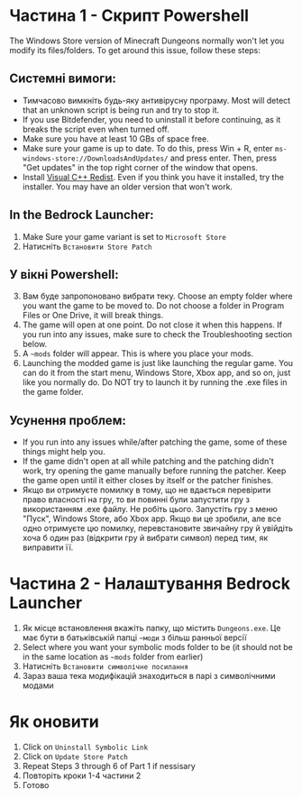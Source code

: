 ﻿# Частина 1 - Скрипт Powershell
The Windows Store version of Minecraft Dungeons normally won't let you modify its files/folders. To get around this issue, follow these steps:

## Системні вимоги:
- Тимчасово вимкніть будь-яку антивірусну програму. Most will detect that an unknown script is being run and try to stop it.
- If you use Bitdefender, you need to uninstall it before continuing, as it breaks the script even when turned off.
- Make sure you have at least 10 GBs of space free.
- Make sure your game is up to date. To do this, press Win + R, enter `ms-windows-store://DownloadsAndUpdates/` and press enter. Then, press "Get updates" in the top right corner of the window that opens.
- Install [Visual C++ Redist](https://aka.ms/vs/16/release/vc_redist.x64.exe). Even if you think you have it installed, try the installer. You may have an older version that won't work.

## In the Bedrock Launcher:
1. Make Sure your game variant is set to `Microsoft Store`
3. Натисніть `Встановити Store Patch`

## У вікні Powershell:

3. Вам буде запропоновано вибрати теку. Choose an empty folder where you want the game to be moved to. Do not choose a folder in Program Files or One Drive, it will break things.
4. The game will open at one point. Do not close it when this happens. If you run into any issues, make sure to check the Troubleshooting section below.
5. A `~mods` folder will appear. This is where you place your mods.
7. Launching the modded game is just like launching the regular game. You can do it from the start menu, Windows Store, Xbox app, and so on, just like you normally do. Do NOT try to launch it by running the .exe files in the game folder.

## Усунення проблем:
- If you run into any issues while/after patching the game, some of these things might help you.
- If the game didn't open at all while patching and the patching didn't work, try opening the game manually before running the patcher. Keep the game open until it either closes by itself or the patcher finishes.
- Якщо ви отримуєте помилку в тому, що не вдається перевірити право власності на гру, то ви повинні були запустити гру з використанням .exe файлу. Не робіть цього. Запустіть гру з меню "Пуск", Windows Store, або Xbox app. Якщо ви це зробили, але все одно отримуєте цю помилку, перевстановите звичайну гру й увійдіть хоча б один раз (відкрити гру й вибрати символ) перед тим, як виправити її.

# Частина 2 - Налаштування Bedrock Launcher
1. Як місце встановлення вкажіть папку, що містить `Dungeons.exe`. Це має бути в батьківській папці `~моди` з більш ранньої версії
2. Select where you want your symbolic mods folder to be (it should not be in the same location as `~mods` folder from earlier)
3. Натисніть `Встановити символічне посилання`
4. Зараз ваша тека модифікацій знаходиться в парі з символічними модами

# Як оновити
1. Click on `Uninstall Symbolic Link`
2. Click on `Update Store Patch`
3. Repeat Steps 3 through 6 of Part 1 if nessisary
4. Повторіть кроки 1-4 частини 2
5. Готово



